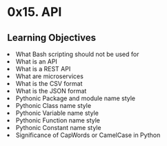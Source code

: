 # 0x15. API

<h2>Learning Objectives</h2>
<li>What Bash scripting should not be used for</li>
<li>What is an API</li>
<li>What is a REST API</li>
<li>What are microservices</li>
<li>What is the CSV format</li>
<li>What is the JSON format</li>
<li>Pythonic Package and module name style</li>
<li>Pythonic Class name style</li>
<li>Pythonic Variable name style</li>
<li>Pythonic Function name style</li>
<li>Pythonic Constant name style</li>
<li>Significance of CapWords or CamelCase in Python</li>
